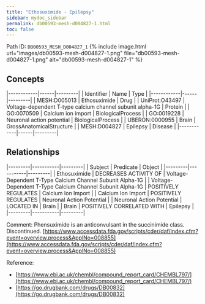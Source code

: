 ```yaml
---
title: "Ethosuximide - Epilepsy"
sidebar: mydoc_sidebar
permalink: db00593-mesh-d004827-1.html
toc: false 
---
```



Path ID: `DB00593_MESH_D004827_1`
{% include image.html url="images/db00593-mesh-d004827-1.png" file="db00593-mesh-d004827-1.png" alt="db00593-mesh-d004827-1" %}

## Concepts

|------------|------|---------|
| Identifier | Name | Type    |
|------------|------|---------|
| MESH:D005013 | Ethosuximide | Drug |
| UniProt:O43497 | Voltage-dependent T-type calcium channel subunit alpha-1G | Protein |
| GO:0070509 | Calcium ion import | BiologicalProcess |
| GO:0019228 | Neuronal action potential | BiologicalProcess |
| UBERON:0000955 | Brain | GrossAnatomicalStructure |
| MESH:D004827 | Epilepsy | Disease |
|------------|------|---------|

## Relationships

|---------|-----------|---------|
| Subject | Predicate | Object  |
|---------|-----------|---------|
| Ethosuximide | DECREASES ACTIVITY OF | Voltage-Dependent T-Type Calcium Channel Subunit Alpha-1G |
| Voltage-Dependent T-Type Calcium Channel Subunit Alpha-1G | POSITIVELY REGULATES | Calcium Ion Import |
| Calcium Ion Import | POSITIVELY REGULATES | Neuronal Action Potential |
| Neuronal Action Potential | LOCATED IN | Brain |
| Brain | POSITIVELY CORRELATED WITH | Epilepsy |
|---------|-----------|---------|

Comment: Phensuximide is an anticonvulsant in the succinimide class. Discontinued. [https://www.accessdata.fda.gov/scripts/cder/daf/index.cfm?event=overview.process&ApplNo=008855](https://www.accessdata.fda.gov/scripts/cder/daf/index.cfm?event=overview.process&ApplNo=008855)

Reference: 
  - [https://www.ebi.ac.uk/chembl/compound_report_card/CHEMBL797/](https://www.ebi.ac.uk/chembl/compound_report_card/CHEMBL797/)
  - [https://go.drugbank.com/drugs/DB00832](https://go.drugbank.com/drugs/DB00832)

